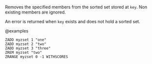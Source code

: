 Removes the specified members from the sorted set stored at `key`.
Non existing members are ignored.

An error is returned when `key` exists and does not hold a sorted set.

@examples

```cli
ZADD myzset 1 "one"
ZADD myzset 2 "two"
ZADD myzset 3 "three"
ZREM myzset "two"
ZRANGE myzset 0 -1 WITHSCORES
```
